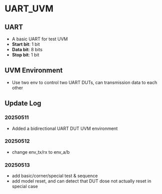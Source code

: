 # UART_UVM

## UART
- A basic UART for test UVM
- **Start bit**: 1 bit
- **Data bit**: 8 bits
- **Stop bit**: 1 bit

## UVM Environment
- Use two env to control two UART DUTs, can transmission data to each other

## Update Log
### 20250511 
- Added a bidirectional UART DUT UVM environment
### 20250512
- change env_tx/rx to env_a/b

### 20250513
- add basic/corner/special test & sequence
- add model reset, and can detect that DUT dose not actually reset in special case